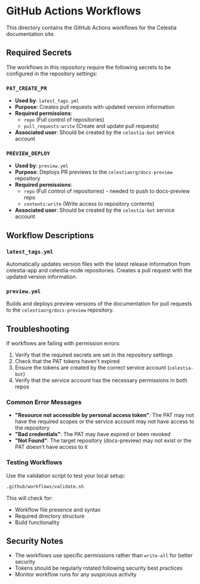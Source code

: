 # GitHub Actions Workflows

This directory contains the GitHub Actions workflows for the Celestia documentation site.

## Required Secrets

The workflows in this repository require the following secrets to be configured in the repository settings:

### `PAT_CREATE_PR`
- **Used by**: `latest_tags.yml`
- **Purpose**: Creates pull requests with updated version information
- **Required permissions**:
  - `repo` (Full control of repositories)
  - `pull_requests:write` (Create and update pull requests)
- **Associated user**: Should be created by the `celestia-bot` service account

### `PREVIEW_DEPLOY` 
- **Used by**: `preview.yml`
- **Purpose**: Deploys PR previews to the `celestiaorg/docs-preview` repository
- **Required permissions**:
  - `repo` (Full control of repositories) - needed to push to docs-preview repo
  - `contents:write` (Write access to repository contents)
- **Associated user**: Should be created by the `celestia-bot` service account

## Workflow Descriptions

### `latest_tags.yml`
Automatically updates version files with the latest release information from celestia-app and celestia-node repositories. Creates a pull request with the updated version information.

### `preview.yml`
Builds and deploys preview versions of the documentation for pull requests to the `celestiaorg/docs-preview` repository.

## Troubleshooting

If workflows are failing with permission errors:

1. Verify that the required secrets are set in the repository settings
2. Check that the PAT tokens haven't expired
3. Ensure the tokens are created by the correct service account (`celestia-bot`)
4. Verify that the service account has the necessary permissions in both repos

### Common Error Messages

- **"Resource not accessible by personal access token"**: The PAT may not have the required scopes or the service account may not have access to the repository
- **"Bad credentials"**: The PAT may have expired or been revoked
- **"Not Found"**: The target repository (docs-preview) may not exist or the PAT doesn't have access to it

### Testing Workflows

Use the validation script to test your local setup:
```bash
.github/workflows/validate.sh
```

This will check for:
- Workflow file presence and syntax
- Required directory structure
- Build functionality

## Security Notes

- The workflows use specific permissions rather than `write-all` for better security
- Tokens should be regularly rotated following security best practices
- Monitor workflow runs for any suspicious activity